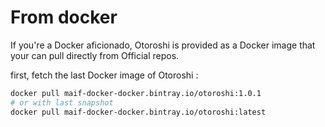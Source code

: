 # From docker

If you're a Docker aficionado, Otoroshi is provided as a Docker image that your can pull directly from Official repos.

first, fetch the last Docker image of Otoroshi :

```sh
docker pull maif-docker-docker.bintray.io/otoroshi:1.0.1
# or with last snapshot
docker pull maif-docker-docker.bintray.io/otoroshi:latest
```